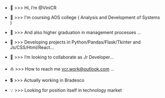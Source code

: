 - 👋 >>> Hi, I’m @ViniCR
- 📖 >>> I'm coursing ADS college ( Analysis and Development of Systems )
- 📖 >>> And also higher graduation in management processes  ...
- 💾 >>> Developing projects in Python/Pandas/Flask/Tkinter and Js/CSS/Html/React...
- 🧲 >>> I’m looking to collaborate as Jr Developer...
- ⛵️ >>> How to reach me vcr.work@outlook.com ...

- 💲 >>> Actually working in Bradesco
- 💡 >>> Looking for position itself in technology market

<!---
ViniCR/ViniCR is a ✨ special ✨ repository because its `README.md` (this file) appears on your GitHub profile.
You can click the Preview link to take a look at your changes.
--->
